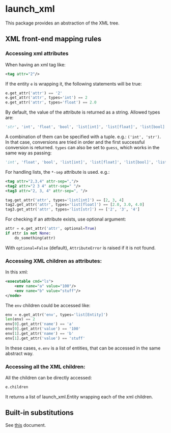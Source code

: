 # launch_xml

This package provides an abstraction of the XML tree.

## XML front-end mapping rules

### Accessing xml attributes

When having an xml tag like:

```xml
<tag attr="2"/>
```

If the entity `e` is wrapping it, the following statements will be true:
```python
e.get_attr('attr') == '2'
e.get_attr('attr', types='int') == 2
e.get_attr('attr', types='float') == 2.0
```

By default, the value of the attribute is returned as a string.
Allowed types are: 
```python
'str', 'int', 'float', 'bool', 'list[int]', 'list[float]', 'list[bool]', 'list[str]'
```
A combination of them can be specified with a tuple. e.g.: `('int', 'str')`.
In that case, conversions are tried in order and the first successful conversion is returned.
`types` can also be set to `guess`, which works in the same way as passing:

```python
'int', 'float', 'bool', 'list[int]', 'list[float]', 'list[bool]', 'list[str]', 'str'
```

For handling lists, the `*-sep` attribute is used. e.g.:

```xml
<tag attr="2,3,4" attr-sep=","/>
<tag2 attr="2 3 4" attr-sep=" "/>
<tag3 attr="2, 3, 4" attr-sep=", "/>
```

```python
tag.get_attr('attr', types='list[int]') == [2, 3, 4]
tag2.get_attr('attr', types='list[float]') == [2.0, 3.0, 4.0]
tag3.get_attr('attr', types='list[str]') == ['2', '3', '4']
```

For checking if an attribute exists, use optional argument:

```python
attr = e.get_attr('attr', optional=True)
if attr is not None:
    do_something(attr)
```

With `optional=False` (default), `AttributeError` is raised if it is not found.

### Accessing XML children as attributes:

In this xml:

```xml
<executable cmd="ls">
    <env name="a" value="100"/>
    <env name="b" value="stuff"/>
</node>
```

The `env` children could be accessed like:

```python
env = e.get_attr('env', types='list[Entity]')
len(env) == 2
env[0].get_attr('name') == 'a'
env[0].get_attr('value') == '100'
env[1].get_attr('name') == 'b'
env[1].get_attr('value') == 'stuff'
```

In these cases, `e.env` is a list of entities, that can be accessed in the same abstract way.

### Accessing all the XML children:

All the children can be directly accessed:

```python
e.children
```

It returns a list of launch_xml.Entity wrapping each of the xml children.

## Built-in substitutions

See [this](https://github.com/ros2/design/blob/d3a35d7ea201721892993e85e28a5a223cdaa001/articles/151_roslaunch_xml.md) document.

